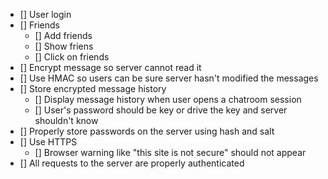 - [] User login
- [] Friends
  - [] Add friends
  - [] Show friens
  - [] Click on friends
- [] Encrypt message so server cannot read it
- [] Use HMAC so users can be sure server hasn't modified the messages
- [] Store encrypted message history
  - [] Display message history when user opens a chatroom session
  - [] User's password should be key or drive the key and server shouldn't know
- [] Properly store passwords on the server using hash and salt
- [] Use HTTPS
  - [] Browser warning like "this site is not secure" should not appear
- [] All requests to the server are properly authenticated
